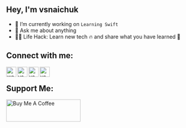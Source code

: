 ## Hey, I'm vsnaichuk 
<!-- <img src="https://c.tenor.com/nebZyl8oN7IAAAAi/wave-hello.gif" width="30px"> -->

 
- 🔭 I’m currently working on `Learning Swift`
- 💬 Ask me about anything
- 👨‍💻 Life Hack: Learn new tech :fire: and share what you have learned :tada:

## Connect with me:

[<img align="left" alt="webpage" width="27px" src="https://img.icons8.com/nolan/27/geography.png" />][website]
[<img align="left" alt="vsnaichuk | Facebook" width="27px" src="https://img.icons8.com/nolan/27/facebook.png" />][facebook]
[<img align="left" alt="vsnaichuk  | LinkedIn" width="27px" src="https://img.icons8.com/nolan/27/linkedin.png" />][linkedin]
[<img align="left" alt="vsnaichuk  | Telegram" width="27px" src="https://img.icons8.com/nolan/27/telegram-app.png" />][telegram]
<br />

## Support Me:

<a href="https://www.buymeacoffee.com/vsnaichuk" target="_blank"><img src="https://cdn.buymeacoffee.com/buttons/v2/default-violet.png" alt="Buy Me A Coffee" height="60px" width="200px"></a>

[website]: https://sv-dev.netlify.app/
[facebook]: https://www.facebook.com/Snaychuk
[linkedin]: https://www.linkedin.com/in/volodymyr-snaichuk-74a389124
[telegram]: https://t.me/snaichuk_v

